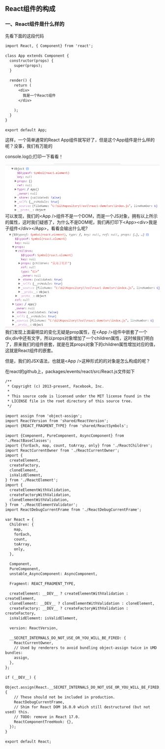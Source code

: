 ## React组件的构成

### 一、React组件是什么样的

先看下面的这段代码

```
import React, { Component} from 'react';

class App extends Component {
  constructor(props) {
    super(props);
  }

  render() {
    return (
      <div>
        我是一个React组件
      </div>

    );
  }
}

export default App;
```

这样，一个简单通常的React App组件就写好了，但是这个App组件是什么样的呢？没事，我们有万能的

console.log\(\);打印一下看看！

![](/assets/App.png)可以发现，我们的&lt;App /&gt;组件不是一个DOM，而是一个JS对象，拥有以上所示的属性，这时我们疑惑了，为什么不是DOM呢，我们再打印下&lt;App&gt;&lt;div&gt;我是子组件&lt;/div&gt;&lt;/App&gt;，看看会输出什么呢?![](/assets/import.png) 我们发现上面最明显的变化无疑是prop属性，在&lt;App /&gt;组件中嵌套了一个div,div中还有文字，所以props对象增加了一个children属性，这时候我们明白了，原来我们的组件嵌套，就是在其props对象下的children属性增加对应的值，这就是React组件的嵌套。

但是，我们的JSX语法，也就是&lt;App /&gt;这种形式的的对象是怎么构成的呢？

在react的github上，packages/events/react/src/React.js文件如下

```
/**
 * Copyright (c) 2013-present, Facebook, Inc.
 *
 * This source code is licensed under the MIT license found in the
 * LICENSE file in the root directory of this source tree.
 */

import assign from 'object-assign';
import ReactVersion from 'shared/ReactVersion';
import {REACT_FRAGMENT_TYPE} from 'shared/ReactSymbols';

import {Component, PureComponent, AsyncComponent} from './ReactBaseClasses';
import {forEach, map, count, toArray, only} from './ReactChildren';
import ReactCurrentOwner from './ReactCurrentOwner';
import {
  createElement,
  createFactory,
  cloneElement,
  isValidElement,
} from './ReactElement';
import {
  createElementWithValidation,
  createFactoryWithValidation,
  cloneElementWithValidation,
} from './ReactElementValidator';
import ReactDebugCurrentFrame from './ReactDebugCurrentFrame';

var React = {
  Children: {
    map,
    forEach,
    count,
    toArray,
    only,
  },

  Component,
  PureComponent,
  unstable_AsyncComponent: AsyncComponent,

  Fragment: REACT_FRAGMENT_TYPE,

  createElement: __DEV__ ? createElementWithValidation : createElement,
  cloneElement: __DEV__ ? cloneElementWithValidation : cloneElement,
  createFactory: __DEV__ ? createFactoryWithValidation : createFactory,
  isValidElement: isValidElement,

  version: ReactVersion,

  __SECRET_INTERNALS_DO_NOT_USE_OR_YOU_WILL_BE_FIRED: {
    ReactCurrentOwner,
    // Used by renderers to avoid bundling object-assign twice in UMD bundles:
    assign,
  },
};

if (__DEV__) {
  Object.assign(React.__SECRET_INTERNALS_DO_NOT_USE_OR_YOU_WILL_BE_FIRED, {
    // These should not be included in production.
    ReactDebugCurrentFrame,
    // Shim for React DOM 16.0.0 which still destructured (but not used) this.
    // TODO: remove in React 17.0.
    ReactComponentTreeHook: {},
  });
}

export default React;
```





